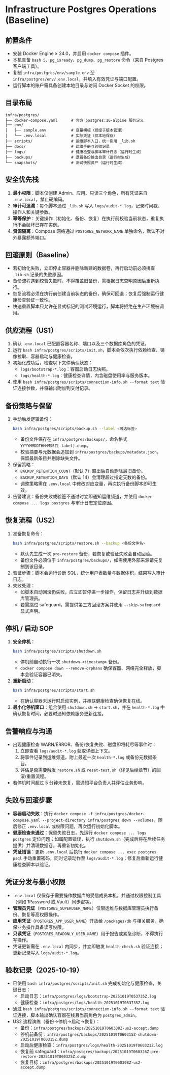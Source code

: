 # Infrastructure Postgres Operations (Baseline)

## 前置条件
- 安装 Docker Engine ≥ 24.0，并启用 `docker compose` 插件。
- 本机具备 `bash 5`、`pg_isready`、`pg_dump`、`pg_restore` 命令（来自 Postgres 客户端工具）。
- 复制 `infra/postgres/env/sample.env` 至 `infra/postgres/env/.env.local`，并填入有效凭证与端口配置。
- 运行脚本的账户需具备创建本地目录与访问 Docker Socket 的权限。

## 目录布局
```
infra/postgres/
├── docker-compose.yaml      # 官方 postgres:16-alpine 服务定义
├── env/
│   ├── sample.env           # 变量模板（受控于版本管理）
│   └── .env.local           # 实际凭证（仅本地保存）
├── scripts/                 # 运维脚本入口，统一引用 _lib.sh
├── docs/                    # 运维手册与验收记录
├── logs/                    # 健康检查与脚本审计日志（运行时生成）
├── backups/                 # 逻辑备份输出目录（运行时生成）
└── snapshots/               # 测试快照资产（运行时生成）
```

## 安全优先栈
1. **最小权限**：脚本仅创建 Admin、应用、只读三个角色，所有凭证来自 `.env.local`，禁止硬编码。
2. **审计可追溯**：每个脚本通过 `_lib.sh` 写入 `logs/audit-*.log`，记录时间戳、操作人和关键参数。
3. **幂等保护**：关键操作（初始化、备份、恢复）在执行前校验当前状态，重复执行不会破坏已存在实例。
4. **资源隔离**：Compose 网络通过 `POSTGRES_NETWORK_NAME` 单独命名，默认不对外暴露额外端口。

## 回滚原则（Baseline）
- 若初始化失败，立即停止容器并删除新建的数据卷，再行启动前必须排查 `_lib.sh` 记录的失败原因。
- 备份流程遇到校验失败时，不得覆盖旧备份，需根据日志查明原因后重新执行。
- 恢复流程必须在执行前创建当前状态的备份，确保可回退；恢复后强制运行健康检查验证一致性。
- 快速重置脚本只允许在显式标记的测试环境运行，脚本将拒绝在生产环境被调用。

## 供应流程（US1）
1. 确认 `.env.local` 已配置容器名称、端口以及三个数据库角色的凭证。
2. 运行 `bash infra/postgres/scripts/init.sh`，脚本会依次执行依赖检查、镜像拉取、容器启动与健康检查。
3. 初始化成功后，检查以下文件确认状态：
   - `logs/bootstrap-*.log`：容器启动日志快照。
   - `logs/health-*.log`：健康检查详情，内含磁盘使用率与服务版本。
4. 使用 `bash infra/postgres/scripts/connection-info.sh --format text` 验证连接参数，并将输出附加到交付记录。

## 备份策略与保留
1. 手动触发逻辑备份：
   ```bash
   bash infra/postgres/scripts/backup.sh --label <可选标签>
   ```
   - 备份文件保存在 `infra/postgres/backups/`，命名格式 `YYYYMMDDTHHMMSSZ[-label].dump`。
   - 校验摘要与元数据会追加到 `infra/postgres/backups/metadata.json`，保留最新条目并剔除缺失文件。
2. 保留策略：
   - `BACKUP_RETENTION_COUNT`（默认 7）超出后自动删除最旧备份。
   - `BACKUP_RETENTION_DAYS`（默认 14）会清理超过指定天数的备份。
   - 调整策略需在 `.env.local` 中修改对应变量，再次执行备份脚本即可生效。
3. 告警建议：备份失败或验签不通过时立即通知运维频道，并使用 `docker compose ... logs postgres` 与审计日志定位原因。

## 恢复流程（US2）
1. 准备恢复命令：
   ```bash
   bash infra/postgres/scripts/restore.sh --backup <备份文件名>
   ```
   - 默认先生成一次 `pre-restore` 备份，若恢复或验证失败会自动回滚。
   - 备份文件必须位于 `infra/postgres/backups/`，如需使用外部来源请先复制到该目录。
2. 验证步骤：脚本会运行诊断 SQL，统计用户表数量与数据体积，结果写入审计日志。
3. 失败处理：
   - 如脚本自动回滚仍失败，应立即暂停进一步操作，保留日志并升级到数据库管理员。
   - 若需跳过 safeguard，需提供第三方回滚方案并使用 `--skip-safeguard` 显式声明。

## 停机 / 启动 SOP
1. **安全停机**：
   ```bash
   bash infra/postgres/scripts/shutdown.sh
   ```
   - 停机前自动执行一次 `shutdown-<timestamp>` 备份。
   - `docker compose down --remove-orphans` 确保容器、网络完全释放，脚本会验证容器已消失。
2. **重新启动**：
   ```bash
   bash infra/postgres/scripts/start.sh
   ```
   - 在确认容器未运行时启动实例，并串联健康检查确保恢复在线。
3. **最小化停机窗口**：组合使用 `shutdown.sh` → `start.sh`，并在 `health-*.log` 中确认恢复时间，必要时通知依赖服务更新连接。

## 告警响应与沟通
- 出现健康检查 WARN/ERROR、备份/恢复失败、磁盘即将耗尽等事件时：
  1. 立即查看 `logs/audit-*.log` 获取详细上下文。
  2. 将事件记录到运维频道，附上最近一次 `health-*.log` 或备份元数据条目。
  3. 评估是否需要触发 `restore.sh` 或 `reset-test.sh`（详见后续章节）的回滚/重置流程。
- 若停机时间超过 5 分钟未恢复，需通知平台负责人并评估业务影响。

## 失败与回滚步骤
- **容器启动失败**：执行 `docker compose -f infra/postgres/docker-compose.yaml --project-directory infra/postgres down --volumes`，随后修正 `.env.local` 或权限问题，再次运行初始化脚本。
- **健康检查未通过**：保留失败日志，先运行 `docker compose ... logs postgres` 定位问题；如属配置错误，执行 `shutdown.sh`（完成后将在后续任务提供）并清理数据卷，再重新初始化。
- **凭证错误**：更新 `.env.local` 后执行 `docker compose ... exec postgres psql` 手动重置密码，同时记录动作至 `logs/audit-*.log`；修复后重新运行健康检查脚本以验证。

## 凭证分发与最小权限
- `.env.local` 仅保存于需要操作数据库的受信成员本机，并通过权限控制工具（例如 1Password 或 Vault）同步密钥。
- **管理员凭证**（`POSTGRES_SUPERUSER_NAME`）仅限运维与数据库管理员执行备份、恢复等高权限操作。
- **应用凭证**（`POSTGRES_APP_USER_NAME`）开放给 `/packages/db` 与相关服务，确保业务操作具备读写权限。
- **只读凭证**（`POSTGRES_READONLY_USER_NAME`）用于报告或紧急诊断，不得执行写操作。
- 凭证更新需在 `.env.local` 内同步，并立即触发 `health-check.sh` 验证连接；更新记录写入 `logs/audit-*.log`。

## 验收记录（2025-10-19）
- 已使用 `bash infra/postgres/scripts/init.sh` 完成初始化与健康检查，关键日志：
  - 启动日志：`infra/postgres/logs/bootstrap-20251019T053735Z.log`
  - 健康检查：`infra/postgres/logs/health-20251019T053735Z.log`
- 通过 `bash infra/postgres/scripts/connection-info.sh --format text` 验证连接，脚本输出确认容器在线且当前角色为 `postgres_admin`。
- US2 流程演练（备份→停机→启动→恢复）：
  - 备份：`infra/postgres/backups/20251019T060308Z-us2-accept.dump`
  - 停机前备份：`infra/postgres/backups/20251019T060315Z-shutdown-20251019T060315Z.dump`
  - 启动后健康检查：`infra/postgres/logs/health-20251019T060321Z.log`
  - 恢复前 safeguard：`infra/postgres/backups/20251019T060326Z-pre-restore-20251019T060325Z.dump`
  - 恢复目标：`infra/postgres/backups/20251019T060308Z-us2-accept.dump`
